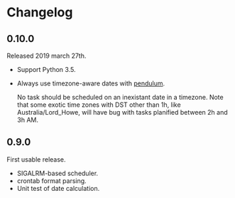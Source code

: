 # Changelog

## 0.10.0

Released 2019 march 27th.

- Support Python 3.5.
- Always use timezone-aware dates with [pendulum](https://pendulum.eustace.io).

  No task should be scheduled on an inexistant date in a timezone. Note that
  some exotic time zones with DST other than 1h, like Australia/Lord_Howe, will
  have bug with tasks planified between 2h and 3h AM.


## 0.9.0

First usable release.

- SIGALRM-based scheduler.
- crontab format parsing.
- Unit test of date calculation.

